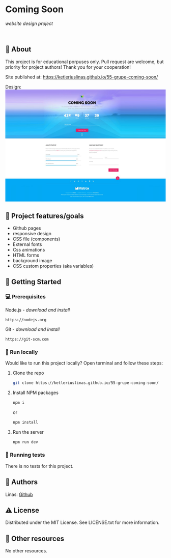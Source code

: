 # Coming Soon

_website design project_

<br>

## 🌟 About

This project is for educational porpuses only. Pull request are welcome, but priority for project authors! Thank you for your cooperation!

Site published at: https://ketleriuslinas.github.io/55-grupe-coming-soon/

Design: ![alt text](./project-design.png)

## 🎯 Project features/goals

-   Github pages
-   responsive design
-   CSS file (components)
-   External fonts
-   Css animations
-   HTML forms
-   background image
-   CSS custom properties (aka variables)
## 🧰 Getting Started

### 💻 Prerequisites

Node.js - _download and install_

```
https://nodejs.org
```

Git - _download and install_

```
https://git-scm.com
```

### 🏃 Run locally

Would like to run this project locally? Open terminal and follow these steps:

1. Clone the repo
    ```sh
    git clone https://ketleriuslinas.github.io/55-grupe-coming-soon/
    ```
2. Install NPM packages
    ```sh
    npm i
    ```
    or
    ```sh
    npm install
    ```
3. Run the server
    ```sh
    npm run dev
    ```

### 🧪 Running tests

There is no tests for this project.

## 🎅 Authors

Linas: [Github](https://github.com/KetleriusLinas)

## ⚠️ License

Distributed under the MIT License. See LICENSE.txt for more information.

## 🔗 Other resources

No other resources.